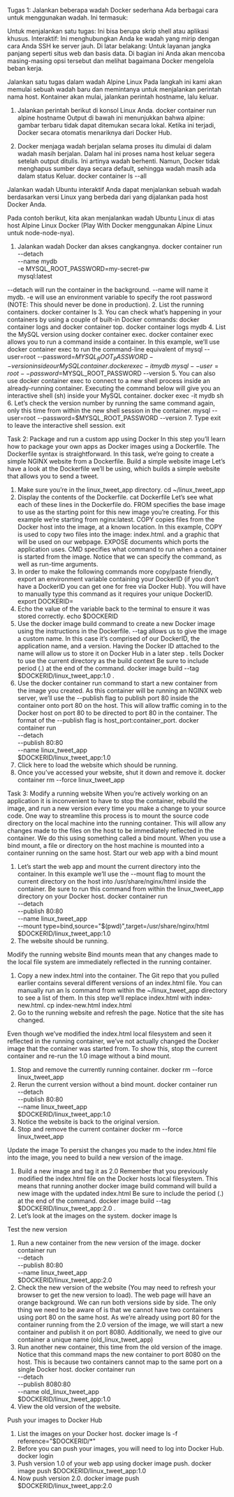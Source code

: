 Tugas 1: Jalankan beberapa wadah Docker sederhana
Ada berbagai cara untuk menggunakan wadah. Ini termasuk:

Untuk menjalankan satu tugas: Ini bisa berupa skrip shell atau aplikasi khusus.
Interaktif: Ini menghubungkan Anda ke wadah yang mirip dengan cara Anda SSH ke server jauh.
Di latar belakang: Untuk layanan jangka panjang seperti situs web dan basis data.
Di bagian ini Anda akan mencoba masing-masing opsi tersebut dan melihat bagaimana Docker mengelola beban kerja.

Jalankan satu tugas dalam wadah Alpine Linux
Pada langkah ini kami akan memulai sebuah wadah baru dan memintanya untuk menjalankan perintah nama host. Kontainer akan mulai, jalankan perintah hostname, lalu keluar.
1. Jalankan perintah berikut di konsol Linux Anda.
    docker container run alpine hostname
    Output di bawah ini menunjukkan bahwa alpine: gambar terbaru tidak dapat ditemukan secara lokal. Ketika ini terjadi, Docker secara otomatis menariknya dari Docker Hub.

2. Docker menjaga wadah berjalan selama proses itu dimulai di dalam wadah masih berjalan. Dalam hal ini proses nama host keluar segera setelah output ditulis. Ini artinya wadah berhenti. Namun, Docker tidak menghapus sumber daya secara default, sehingga wadah masih ada dalam status Keluar.
    docker container ls --all

Jalankan wadah Ubuntu interaktif
Anda dapat menjalankan sebuah wadah berdasarkan versi Linux yang berbeda dari yang dijalankan pada host Docker Anda.

Pada contoh berikut, kita akan menjalankan wadah Ubuntu Linux di atas host Alpine Linux Docker (Play With Docker menggunakan Alpine Linux untuk node-node-nya).

1. Jalankan wadah Docker dan akses cangkangnya.
 docker container run \
 --detach \
 --name mydb \
 -e MYSQL_ROOT_PASSWORD=my-secret-pw \
 mysql:latest

 --detach will run the container in the background.
--name will name it mydb.
-e will use an environment variable to specify the root password (NOTE: This should never be done in production).
2. List the running containers.
docker container ls
3. You can check what’s happening in your containers by using a couple of built-in Docker commands: docker container logs and docker container top.
 docker container logs mydb
4. List the MySQL version using docker container exec.
docker container exec allows you to run a command inside a container. In this example, we’ll use docker container exec to run the command-line equivalent of mysql --user=root --password=$MYSQL_ROOT_PASSWORD --version inside our MySQL container.
docker exec -it mydb \
 mysql --user=root --password=$MYSQL_ROOT_PASSWORD --version
5. You can also use docker container exec to connect to a new shell process inside an already-running container. Executing the command below will give you an interactive shell (sh) inside your MySQL container.
docker exec -it mydb sh
6. Let’s check the version number by running the same command again, only this time from within the new shell session in the container.
mysql --user=root --password=$MYSQL_ROOT_PASSWORD --version
7. Type exit to leave the interactive shell session.
exit

Task 2: Package and run a custom app using Docker
In this step you’ll learn how to package your own apps as Docker images using a Dockerfile.
The Dockerfile syntax is straightforward. In this task, we’re going to create a simple NGINX website from a Dockerfile.
Build a simple website image
Let’s have a look at the Dockerfile we’ll be using, which builds a simple website that allows you to send a tweet.
1. Make sure you’re in the linux_tweet_app directory.
cd ~/linux_tweet_app
2. Display the contents of the Dockerfile.
cat Dockerfile
Let’s see what each of these lines in the Dockerfile do.
FROM specifies the base image to use as the starting point for this new image you’re creating. For this example we’re starting from nginx:latest.
COPY copies files from the Docker host into the image, at a known location. In this example, COPY is used to copy two files into the image: index.html. and a graphic that will be used on our webpage.
EXPOSE documents which ports the application uses.
CMD specifies what command to run when a container is started from the image. Notice that we can specify the command, as well as run-time arguments.
3. In order to make the following commands more copy/paste friendly, export an environment variable containing your DockerID (if you don’t have a DockerID you can get one for free via Docker Hub).
You will have to manually type this command as it requires your unique DockerID.
export DOCKERID=<your docker id>
4. Echo the value of the variable back to the terminal to ensure it was stored correctly.
echo $DOCKERID
5. Use the docker image build command to create a new Docker image using the instructions in the Dockerfile.
--tag allows us to give the image a custom name. In this case it’s comprised of our DockerID, the application name, and a version. Having the Docker ID attached to the name will allow us to store it on Docker Hub in a later step
. tells Docker to use the current directory as the build context
Be sure to include period (.) at the end of the command.
 docker image build --tag $DOCKERID/linux_tweet_app:1.0 .
6. Use the docker container run command to start a new container from the image you created.
As this container will be running an NGINX web server, we’ll use the --publish flag to publish port 80 inside the container onto port 80 on the host. This will allow traffic coming in to the Docker host on port 80 to be directed to port 80 in the container. The format of the --publish flag is host_port:container_port.
docker container run \
 --detach \
 --publish 80:80 \
 --name linux_tweet_app \
 $DOCKERID/linux_tweet_app:1.0
7. Click here to load the website which should be running.
8. Once you’ve accessed your website, shut it down and remove it.
 docker container rm --force linux_tweet_app

Task 3: Modify a running website
When you’re actively working on an application it is inconvenient to have to stop the container, rebuild the image, and run a new version every time you make a change to your source code.
One way to streamline this process is to mount the source code directory on the local machine into the running container. This will allow any changes made to the files on the host to be immediately reflected in the container.
We do this using something called a bind mount.
When you use a bind mount, a file or directory on the host machine is mounted into a container running on the same host.
Start our web app with a bind mount
1. Let’s start the web app and mount the current directory into the container.
In this example we’ll use the --mount flag to mount the current directory on the host into /usr/share/nginx/html inside the container.
Be sure to run this command from within the linux_tweet_app directory on your Docker host.
 docker container run \
 --detach \
 --publish 80:80 \
 --name linux_tweet_app \
 --mount type=bind,source="$(pwd)",target=/usr/share/nginx/html \
 $DOCKERID/linux_tweet_app:1.0
2. The website should be running.

Modify the running website
Bind mounts mean that any changes made to the local file system are immediately reflected in the running container.
1. Copy a new index.html into the container.
The Git repo that you pulled earlier contains several different versions of an index.html file. You can manually run an ls command from within the ~/linux_tweet_app directory to see a list of them. In this step we’ll replace index.html with index-new.html.
cp index-new.html index.html
2. Go to the running website and refresh the page. Notice that the site has changed.

Even though we’ve modified the index.html local filesystem and seen it reflected in the running container, we’ve not actually changed the Docker image that the container was started from.
To show this, stop the current container and re-run the 1.0 image without a bind mount.
1. Stop and remove the currently running container.
 docker rm --force linux_tweet_app
2. Rerun the current version without a bind mount.
 docker container run \
 --detach \
 --publish 80:80 \
 --name linux_tweet_app \
 $DOCKERID/linux_tweet_app:1.0
3. Notice the website is back to the original version.
4. Stop and remove the current container
docker rm --force linux_tweet_app

Update the image
To persist the changes you made to the index.html file into the image, you need to build a new version of the image.
1. Build a new image and tag it as 2.0
Remember that you previously modified the index.html file on the Docker hosts local filesystem. This means that running another docker image build command will build a new image with the updated index.html
Be sure to include the period (.) at the end of the command.
 docker image build --tag $DOCKERID/linux_tweet_app:2.0 .
2. Let’s look at the images on the system.
docker image ls

Test the new version
1. Run a new container from the new version of the image.
 docker container run \
 --detach \
 --publish 80:80 \
 --name linux_tweet_app \
 $DOCKERID/linux_tweet_app:2.0
2. Check the new version of the website (You may need to refresh your browser to get the new version to load).
The web page will have an orange background.
We can run both versions side by side. The only thing we need to be aware of is that we cannot have two containers using port 80 on the same host.
As we’re already using port 80 for the container running from the 2.0 version of the image, we will start a new container and publish it on port 8080. Additionally, we need to give our container a unique name (old_linux_tweet_app)
3. Run another new container, this time from the old version of the image.
Notice that this command maps the new container to port 8080 on the host. This is because two containers cannot map to the same port on a single Docker host.
 docker container run \
 --detach \
 --publish 8080:80 \
 --name old_linux_tweet_app \
 $DOCKERID/linux_tweet_app:1.0
4. View the old version of the website.

Push your images to Docker Hub
1. List the images on your Docker host.
 docker image ls -f reference="$DOCKERID/*"
2. Before you can push your images, you will need to log into Docker Hub.
 docker login
3. Push version 1.0 of your web app using docker image push.
 docker image push $DOCKERID/linux_tweet_app:1.0
4. Now push version 2.0.
 docker image push $DOCKERID/linux_tweet_app:2.0